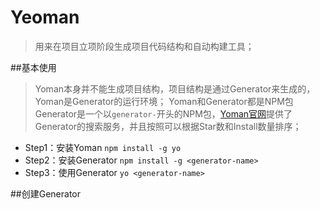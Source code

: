 # Yeoman
> 用来在项目立项阶段生成项目代码结构和自动构建工具；

##基本使用
> Yoman本身并不能生成项目结构，项目结构是通过Generator来生成的，Yoman是Generator的运行环境；
> Yoman和Generator都是NPM包
> Generator是一个以`generator-`开头的NPM包，[Yoman官网](http://yeoman.io/generators/)提供了Generator的搜索服务，并且按照可以根据Star数和Install数量排序；

+ Step1：安装Yoman `npm install -g yo`
+ Step2：安装Generator `npm install -g <generator-name>`
+ Step3：使用Generator `yo <generator-name>`


##创建Generator